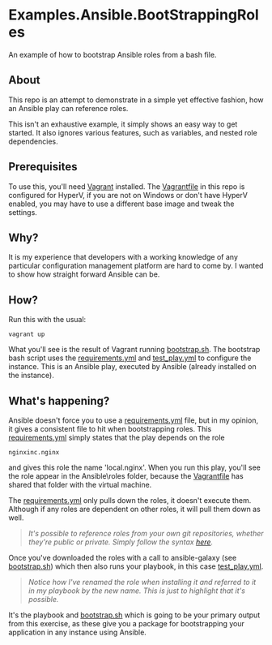# Examples.Ansible.BootStrappingRoles
An example of how to bootstrap Ansible roles from a bash file.

## About
This repo is an attempt to demonstrate in a simple yet effective fashion, how an Ansible play can reference roles. 

This isn't an exhaustive example, it simply shows an easy way to get started. It also ignores various features, such as variables, and nested role dependencies.

## Prerequisites
To use this, you'll need [Vagrant](https://www.vagrantup.com/intro/getting-started/) installed. The [Vagrantfile](Vagrantfile) in this repo is configured for HyperV, if you are not on Windows or don't have HyperV enabled, you may have to use a different base image and tweak the settings.

## Why?
It is my experience that developers with a working knowledge of any particular configuration management platform are hard to come by. I wanted to show how straight forward Ansible can be.

## How?
Run this with the usual:
```
vagrant up
```
What you'll see is the result of Vagrant running [bootstrap.sh](bootstrap.sh). The bootstrap bash script uses the [requirements.yml](playbook/requirements.yml) and [test_play.yml](playbook/test_play.yml) to configure the instance. This is an Ansible play, executed by Ansible (already installed on the instance).

## What's happening?
Ansible doesn't force you to use a [requirements.yml](playbook/requirements.yml) file, but in my opinion, it gives a consistent file to hit when bootstrapping roles. This [requirements.yml](playbook/requirements.yml) simply states that the play depends on the role 
```
nginxinc.nginx
```
and gives this role the name 'local.nginx'. When you run this play, you'll see the role appear in the Ansible\roles folder, because the [Vagrantfile](Vagrantfile) has shared that folder with the virtual machine.

The [requirements.yml](playbook/requirements.yml) only pulls down the roles, it doesn't execute them. Although if any roles are dependent on other roles, it will pull them down as well.

> *It's possible to reference roles from your own git repositories, whether they're public or private. Simply follow the syntax [here](https://galaxy.ansible.com/docs/using/installing.html#installing-multiple-roles-from-a-file).*

Once you've downloaded the roles with a call to ansible-galaxy (see [bootstrap.sh](bootstrap.sh)) which then also runs your playbook, in this case [test_play.yml](playbook/test_play.yml).

> *Notice how I've renamed the role when installing it and referred to it in my playbook by the new name. This is just to highlight that it's possible.*

It's the playbook and [bootstrap.sh](bootstrap.sh) which is going to be your primary output from this exercise, as these give you a package for bootstrapping your application in any instance using Ansible.
